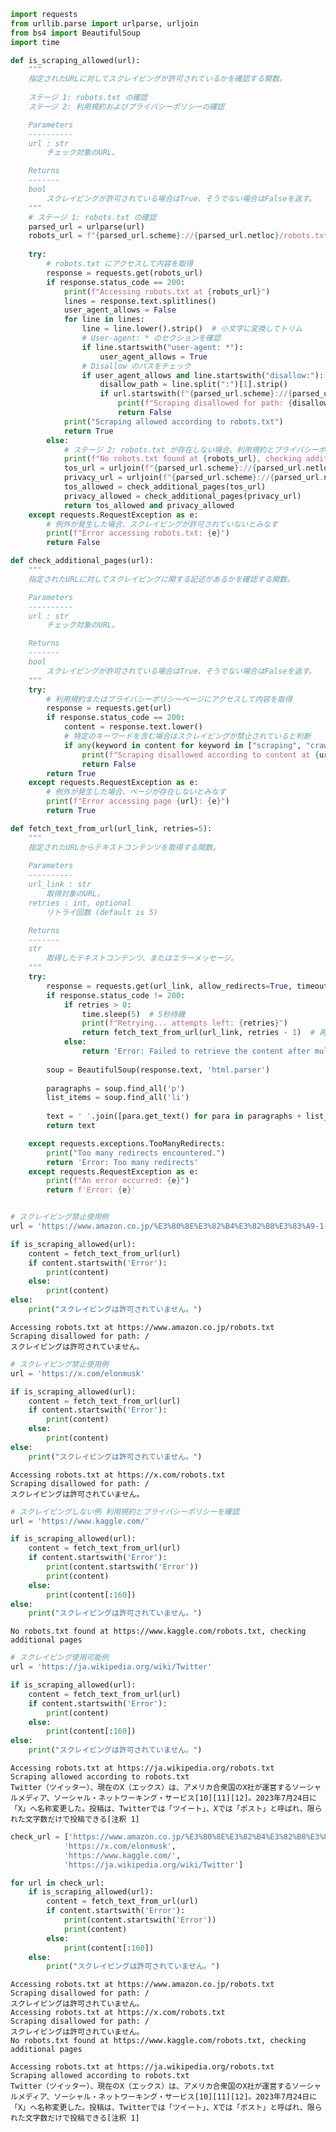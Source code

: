 ```python
import requests
from urllib.parse import urlparse, urljoin
from bs4 import BeautifulSoup
import time

def is_scraping_allowed(url):
    """
    指定されたURLに対してスクレイピングが許可されているかを確認する関数。
    
    ステージ 1: robots.txt の確認
    ステージ 2: 利用規約およびプライバシーポリシーの確認

    Parameters
    ----------
    url : str
        チェック対象のURL。

    Returns
    -------
    bool
        スクレイピングが許可されている場合はTrue、そうでない場合はFalseを返す。
    """
    # ステージ 1: robots.txt の確認
    parsed_url = urlparse(url)
    robots_url = f"{parsed_url.scheme}://{parsed_url.netloc}/robots.txt"
    
    try:
        # robots.txt にアクセスして内容を取得
        response = requests.get(robots_url)
        if response.status_code == 200:
            print(f"Accessing robots.txt at {robots_url}")
            lines = response.text.splitlines()
            user_agent_allows = False
            for line in lines:
                line = line.lower().strip()  # 小文字に変換してトリム
                # User-agent: * のセクションを確認
                if line.startswith("user-agent: *"):
                    user_agent_allows = True
                # Disallow のパスをチェック
                if user_agent_allows and line.startswith("disallow:"):
                    disallow_path = line.split(":")[1].strip()
                    if url.startswith(f"{parsed_url.scheme}://{parsed_url.netloc}{disallow_path}"):
                        print(f"Scraping disallowed for path: {disallow_path}")
                        return False
            print("Scraping allowed according to robots.txt")
            return True
        else:
            # ステージ 2: robots.txt が存在しない場合、利用規約とプライバシーポリシーを確認
            print(f"No robots.txt found at {robots_url}, checking additional pages")
            tos_url = urljoin(f"{parsed_url.scheme}://{parsed_url.netloc}", "terms-of-service")
            privacy_url = urljoin(f"{parsed_url.scheme}://{parsed_url.netloc}", "privacy-policy")
            tos_allowed = check_additional_pages(tos_url)
            privacy_allowed = check_additional_pages(privacy_url)
            return tos_allowed and privacy_allowed
    except requests.RequestException as e:
        # 例外が発生した場合、スクレイピングが許可されていないとみなす
        print(f"Error accessing robots.txt: {e}")
        return False

def check_additional_pages(url):
    """
    指定されたURLに対してスクレイピングに関する記述があるかを確認する関数。

    Parameters
    ----------
    url : str
        チェック対象のURL。

    Returns
    -------
    bool
        スクレイピングが許可されている場合はTrue、そうでない場合はFalseを返す。
    """
    try:
        # 利用規約またはプライバシーポリシーページにアクセスして内容を取得
        response = requests.get(url)
        if response.status_code == 200:
            content = response.text.lower()
            # 特定のキーワードを含む場合はスクレイピングが禁止されていると判断
            if any(keyword in content for keyword in ["scraping", "crawl", "bot"]):
                print(f"Scraping disallowed according to content at {url}")
                return False
        return True
    except requests.RequestException as e:
        # 例外が発生した場合、ページが存在しないとみなす
        print(f"Error accessing page {url}: {e}")
        return True

def fetch_text_from_url(url_link, retries=5):
    """
    指定されたURLからテキストコンテンツを取得する関数。
    
    Parameters
    ----------
    url_link : str
        取得対象のURL。
    retries : int, optional
        リトライ回数 (default is 5)

    Returns
    -------
    str
        取得したテキストコンテンツ、またはエラーメッセージ。
    """
    try:
        response = requests.get(url_link, allow_redirects=True, timeout=10)
        if response.status_code != 200:
            if retries > 0:
                time.sleep(5)  # 5秒待機
                print(f"Retrying... attempts left: {retries}")
                return fetch_text_from_url(url_link, retries - 1)  # 再帰
            else:
                return 'Error: Failed to retrieve the content after multiple attempts'
        
        soup = BeautifulSoup(response.text, 'html.parser')
        
        paragraphs = soup.find_all('p')
        list_items = soup.find_all('li')
        
        text = ' '.join([para.get_text() for para in paragraphs + list_items])
        return text

    except requests.exceptions.TooManyRedirects:
        print("Too many redirects encountered.")
        return 'Error: Too many redirects'
    except requests.RequestException as e:
        print(f"An error occurred: {e}")
        return f'Error: {e}'



```


```python
# スクレイピング禁止使用例
url = 'https://www.amazon.co.jp/%E3%80%8E%E3%82%B4%E3%82%B8%E3%83%A9-1-0%EF%BC%8FC%E3%80%8F-DVD-%E5%B1%B1%E5%B4%8E%E8%B2%B4/dp/B0CX171MJV/ref=tmm_dvd_swatch_0?_encoding=UTF8&qid=&sr='

if is_scraping_allowed(url):
    content = fetch_text_from_url(url)
    if content.startswith('Error'):
        print(content)
    else:
        print(content)
else:
    print("スクレイピングは許可されていません。")
```

    Accessing robots.txt at https://www.amazon.co.jp/robots.txt
    Scraping disallowed for path: /
    スクレイピングは許可されていません。



```python
# スクレイピング禁止使用例
url = 'https://x.com/elonmusk'

if is_scraping_allowed(url):
    content = fetch_text_from_url(url)
    if content.startswith('Error'):
        print(content)
    else:
        print(content)
else:
    print("スクレイピングは許可されていません。")
```

    Accessing robots.txt at https://x.com/robots.txt
    Scraping disallowed for path: /
    スクレイピングは許可されていません。



```python
# スクレイピングしない例 利用規約とプライバシーポリシーを確認
url = 'https://www.kaggle.com/'

if is_scraping_allowed(url):
    content = fetch_text_from_url(url)
    if content.startswith('Error'):
        print(content.startswith('Error'))
        print(content)
    else:
        print(content[:160])
else:
    print("スクレイピングは許可されていません。")
```

    No robots.txt found at https://www.kaggle.com/robots.txt, checking additional pages
    



```python
# スクレイピング使用可能例
url = 'https://ja.wikipedia.org/wiki/Twitter'

if is_scraping_allowed(url):
    content = fetch_text_from_url(url)
    if content.startswith('Error'):
        print(content)
    else:
        print(content[:160])
else:
    print("スクレイピングは許可されていません。")
```

    Accessing robots.txt at https://ja.wikipedia.org/robots.txt
    Scraping allowed according to robots.txt
    Twitter（ツイッター）、現在のX（エックス）は、アメリカ合衆国のX社が運営するソーシャルメディア、ソーシャル・ネットワーキング・サービス[10][11][12]。2023年7月24日に「X」へ名称変更した。投稿は、Twitterでは「ツイート」、Xでは「ポスト」と呼ばれ、限られた文字数だけで投稿できる[注釈 1]



```python
check_url = ['https://www.amazon.co.jp/%E3%80%8E%E3%82%B4%E3%82%B8%E3%83%A9-1-0%EF%BC%8FC%E3%80%8F-DVD-%E5%B1%B1%E5%B4%8E%E8%B2%B4/dp/B0CX171MJV/ref=tmm_dvd_swatch_0?_encoding=UTF8&qid=&sr=',
            'https://x.com/elonmusk',
            'https://www.kaggle.com/',
            'https://ja.wikipedia.org/wiki/Twitter']

for url in check_url:
    if is_scraping_allowed(url):
        content = fetch_text_from_url(url)
        if content.startswith('Error'):
            print(content.startswith('Error'))
            print(content)
        else:
            print(content[:160])
    else:
        print("スクレイピングは許可されていません。")
```

    Accessing robots.txt at https://www.amazon.co.jp/robots.txt
    Scraping disallowed for path: /
    スクレイピングは許可されていません。
    Accessing robots.txt at https://x.com/robots.txt
    Scraping disallowed for path: /
    スクレイピングは許可されていません。
    No robots.txt found at https://www.kaggle.com/robots.txt, checking additional pages
    
    Accessing robots.txt at https://ja.wikipedia.org/robots.txt
    Scraping allowed according to robots.txt
    Twitter（ツイッター）、現在のX（エックス）は、アメリカ合衆国のX社が運営するソーシャルメディア、ソーシャル・ネットワーキング・サービス[10][11][12]。2023年7月24日に「X」へ名称変更した。投稿は、Twitterでは「ツイート」、Xでは「ポスト」と呼ばれ、限られた文字数だけで投稿できる[注釈 1]



```python

```
